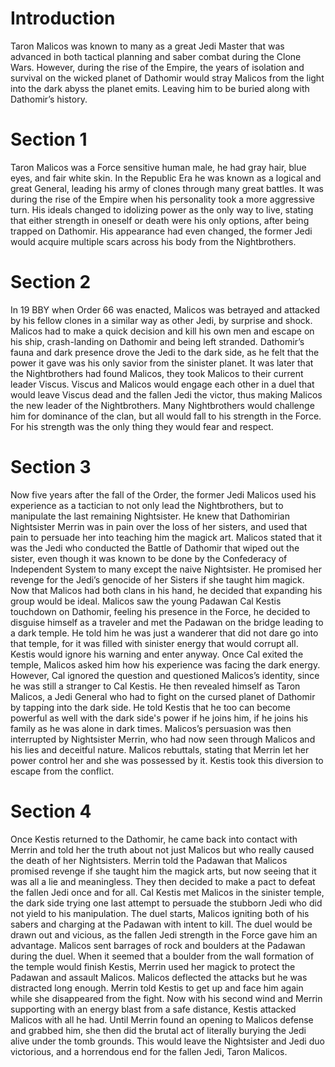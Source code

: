 # Introduction

Taron Malicos was known to many as a great Jedi Master that was advanced in both tactical planning and saber combat during the Clone Wars.
However, during the rise of the Empire, the years of isolation and survival on the wicked planet of Dathomir would stray Malicos from the light into the dark abyss the planet emits.
Leaving him to be buried along with Dathomir’s history.

# Section 1

Taron Malicos was a Force sensitive human male, he had gray hair, blue eyes, and fair white skin.
In the Republic Era he was known as a logical and great General, leading his army of clones through many great battles.
It was during the rise of the Empire when his personality took a more aggressive turn.
His ideals changed to idolizing power as the only way to live, stating that either strength in oneself or death were his only options, after being trapped on Dathomir.
His appearance had even changed, the former Jedi would acquire multiple scars across his body from the Nightbrothers.

# Section 2

In 19 BBY when Order 66 was enacted, Malicos was betrayed and attacked by his fellow clones in a similar way as other Jedi, by surprise and shock.
Malicos had to make a quick decision and kill his own men and escape on his ship, crash-landing on Dathomir and being left stranded.
Dathomir’s fauna and dark presence drove the Jedi to the dark side, as he felt that the power it gave was his only savior from the sinister planet.
It was later that the Nightbrothers had found Malicos, they took Malicos to their current leader Viscus.
Viscus and Malicos would engage each other in a duel that would leave Viscus dead and the fallen Jedi the victor, thus making Malicos the new leader of the Nightbrothers.
Many Nightbrothers would challenge him for dominance of the clan, but all would fall to his strength in the Force.
For his strength was the only thing they would fear and respect.

# Section 3

Now five years after the fall of the Order, the former Jedi Malicos used his experience as a tactician to not only lead the Nightbrothers, but to manipulate the last remaining Nightsister.
He knew that Dathomirian Nightsister Merrin was in pain over the loss of her sisters, and used that pain to persuade her into teaching him the magick art.
Malicos stated that it was the Jedi who conducted the Battle of Dathomir that wiped out the sister, even though it was known to be done by the Confederacy of Independent System to many except the naive Nightsister.
He promised her revenge for the Jedi’s genocide of her Sisters if she taught him magick.
Now that Malicos had both clans in his hand, he decided that expanding his group would be ideal.
Malicos saw the young Padawan Cal Kestis touchdown on Dathomir, feeling his presence in the Force, he decided to disguise himself as a traveler and met the Padawan on the bridge leading to a dark temple.
He told him he was just a wanderer that did not dare go into that temple, for it was filled with sinister energy that would corrupt all.
Kestis would ignore his warning and enter anyway.
Once Cal exited the temple, Malicos asked him how his experience was facing the dark energy.
However, Cal ignored the question and questioned Malicos’s identity, since he was still a stranger to Cal Kestis.
He then revealed himself as Taron Malicos, a Jedi General who had to fight on the cursed planet of Dathomir by tapping into the dark side.
He told Kestis that he too can become powerful as well with the dark side's power if he joins him, if he joins his family as he was alone in dark times.
Malicos’s persuasion was then interrupted by Nightsister Merrin, who had now seen through Malicos and his lies and deceitful nature.
Malicos rebuttals, stating that Merrin let her power control her and she was possessed by it.
Kestis took this diversion to escape from the conflict.

# Section 4

Once Kestis returned to the Dathomir, he came back into contact with Merrin and told her the truth about not just Malicos but who really caused the death of her Nightsisters.
Merrin told the Padawan that Malicos promised revenge if she taught him the magick arts, but now seeing that it was all a lie and meaningless.
They then decided to make a pact to defeat the fallen Jedi once and for all.
Cal Kestis met Malicos in the sinister temple, the dark side trying one last attempt to persuade the stubborn Jedi who did not yield to his manipulation.
The duel starts, Malicos igniting both of his sabers and charging at the Padawan with intent to kill.
The duel would be drawn out and vicious, as the fallen Jedi strength in the Force gave him an advantage.
Malicos sent barrages of rock and boulders at the Padawan during the duel.
When it seemed that a boulder from the wall formation of the temple would finish Kestis, Merrin used her magick to protect the Padawan and assault Malicos.
Malicos deflected the attacks but he was distracted long enough.
Merrin told Kestis to get up and face him again while she disappeared from the fight.
Now with his second wind and Merrin supporting with an energy blast from a safe distance, Kestis attacked Malicos with all he had.
Until Merrin found an opening to Malicos defense and grabbed him, she then did the brutal act of literally burying the Jedi alive under the tomb grounds.
This would leave the Nightsister and Jedi duo victorious, and a horrendous end for the fallen Jedi, Taron Malicos.
